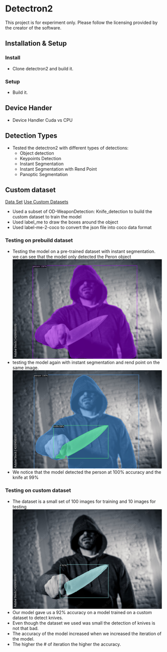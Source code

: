 # Detectron2

This project is for experiment only.
Please follow the licensing provided by the creator of the software.

## Installation & Setup

### Install

- Clone detectron2 and build it.

### Setup

- Build it.

## Device Hander

- Device Handler Cuda vs CPU

## Detection Types

- Tested the detectron2 with different types of detections:
  - Object detection
  - Keypoints Detection
  - Instant Segmentation
  - Instant Segmentation with Rend Point
  - Panoptic Segmentation

## Custom dataset

[Data Set](https://github.com/ari-dasci)
[Use Custom Datasets](https://detectron2.readthedocs.io/en/latest/tutorials/datasets.html)

- Used a subset of OD-WeaponDetection: Knife_detection to build the custom dataset to train the model
- Used label_me to draw the boxes around the object
- Used label-me-2-coco to convert the json file into coco data format

### Testing  on prebuild dataset

- Testing the model on a pre-trained dataset with instant segmentation. we can see that the model only detected the Peron object
  ![Alt text](./images/image.png)
- testing the model again with instant segmentation and rend point on the same image.
 ![Alt text](./images/image-1.png)
- We notice that the model detected the person at 100% accuracy and the knife at 99%

### Testing on custom dataset

- The dataset is a small set of 100 images for training and 10 images for testing
 ![Alt text](./images/image-2.png)
- Our model gave us a 92% accuracy on a model trained on a custom dataset to detect knives.
- Even though the dataset we used was small the detection of knives is not that bad.
- The accuracy of the model increased when we increased the iteration of the model.
- The higher the # of iteration the higher the accuracy.
